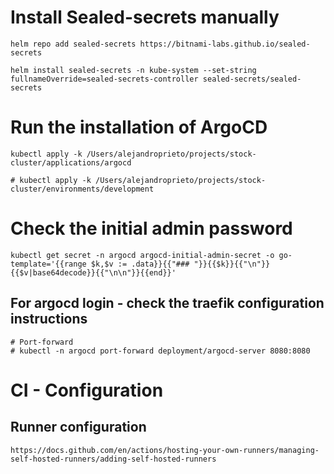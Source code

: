 
# Install Sealed-secrets manually

    helm repo add sealed-secrets https://bitnami-labs.github.io/sealed-secrets

    helm install sealed-secrets -n kube-system --set-string fullnameOverride=sealed-secrets-controller sealed-secrets/sealed-secrets

# Run the installation of ArgoCD

    kubectl apply -k /Users/alejandroprieto/projects/stock-cluster/applications/argocd

    # kubectl apply -k /Users/alejandroprieto/projects/stock-cluster/environments/development

# Check the initial admin password

    kubectl get secret -n argocd argocd-initial-admin-secret -o go-template='{{range $k,$v := .data}}{{"### "}}{{$k}}{{"\n"}}{{$v|base64decode}}{{"\n\n"}}{{end}}'

## For argocd login - check the traefik configuration instructions
    # Port-forward
    # kubectl -n argocd port-forward deployment/argocd-server 8080:8080

# CI - Configuration
## Runner configuration
    https://docs.github.com/en/actions/hosting-your-own-runners/managing-self-hosted-runners/adding-self-hosted-runners
